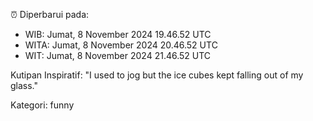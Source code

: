 ⏰ Diperbarui pada:
- WIB: Jumat, 8 November 2024 19.46.52 UTC
- WITA: Jumat, 8 November 2024 20.46.52 UTC
- WIT: Jumat, 8 November 2024 21.46.52 UTC

Kutipan Inspiratif:
"I used to jog but the ice cubes kept falling out of my glass."


Kategori: funny

